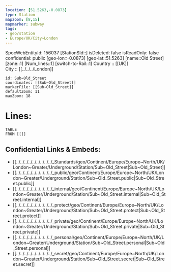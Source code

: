 ```yaml
---
location: [51.5263,-0.0873] 
type: Station 
mapzoom: [8,15] 
mapmarker: subway 
tags:
- geo/station
- Europe/UK/City~London
---
```

SpocWebEntityId: 156037
[StationSId::] 
isDeleted: false
isReadOnly: false
confidential: public
[geo-lon::-0.0873] 
[geo-lat::51.5263] 
[name::Old Street] 
[zone::1] 
[Num_lines::1] 
[switch-to-Rail::1] 
Country :: [[UK]]  
City :: [[../../../London]]  


```leaflet
id: Sub~Old_Street
coordinates: [[Sub~Old_Street]] 
markerFile: [[Sub~Old_Street]] 
defaultZoom: 11 
maxZoom: 18
```


# Lines: 
```dataview
TABLE 
FROM [[]] 
```

## Confidential Links & Embeds: 
- [[../../../../../../../../../_Standards/geo/Continent/Europe/Europe~North/UK/London~Greater/Underground/Station/Sub~Old_Street|Sub~Old_Street]] 
- [[../../../../../../../../../_public/geo/Continent/Europe/Europe~North/UK/London~Greater/Underground/Station/Sub~Old_Street.public|Sub~Old_Street.public]] 
- [[../../../../../../../../../_internal/geo/Continent/Europe/Europe~North/UK/London~Greater/Underground/Station/Sub~Old_Street.internal|Sub~Old_Street.internal]] 
- [[../../../../../../../../../_protect/geo/Continent/Europe/Europe~North/UK/London~Greater/Underground/Station/Sub~Old_Street.protect|Sub~Old_Street.protect]] 
- [[../../../../../../../../../_private/geo/Continent/Europe/Europe~North/UK/London~Greater/Underground/Station/Sub~Old_Street.private|Sub~Old_Street.private]] 
- [[../../../../../../../../../_personal/geo/Continent/Europe/Europe~North/UK/London~Greater/Underground/Station/Sub~Old_Street.personal|Sub~Old_Street.personal]] 
- [[../../../../../../../../../_secret/geo/Continent/Europe/Europe~North/UK/London~Greater/Underground/Station/Sub~Old_Street.secret|Sub~Old_Street.secret]] 
